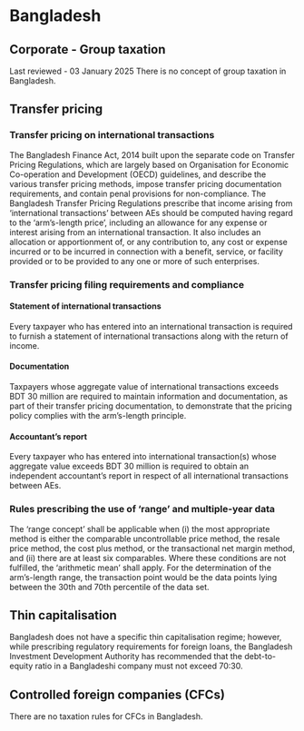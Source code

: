 # Bangladesh
## Corporate - Group taxation
Last reviewed - 03 January 2025
There is no concept of group taxation in Bangladesh.
## Transfer pricing
### Transfer pricing on international transactions
The Bangladesh Finance Act, 2014 built upon the separate code on Transfer Pricing Regulations, which are largely based on Organisation for Economic Co-operation and Development (OECD) guidelines, and describe the various transfer pricing methods, impose transfer pricing documentation requirements, and contain penal provisions for non-compliance.
The Bangladesh Transfer Pricing Regulations prescribe that income arising from ‘international transactions’ between AEs should be computed having regard to the ‘arm’s-length price’, including an allowance for any expense or interest arising from an international transaction. It also includes an allocation or apportionment of, or any contribution to, any cost or expense incurred or to be incurred in connection with a benefit, service, or facility provided or to be provided to any one or more of such enterprises.
### Transfer pricing filing requirements and compliance
#### Statement of international transactions
Every taxpayer who has entered into an international transaction is required to furnish a statement of international transactions along with the return of income.
#### Documentation
Taxpayers whose aggregate value of international transactions exceeds BDT 30 million are required to maintain information and documentation, as part of their transfer pricing documentation, to demonstrate that the pricing policy complies with the arm’s-length principle.
#### Accountant’s report
Every taxpayer who has entered into international transaction(s) whose aggregate value exceeds BDT 30 million is required to obtain an independent accountant’s report in respect of all international transactions between AEs.
### Rules prescribing the use of ‘range’ and multiple-year data
The ‘range concept’ shall be applicable when (i) the most appropriate method is either the comparable uncontrollable price method, the resale price method, the cost plus method, or the transactional net margin method, and (ii) there are at least six comparables. Where these conditions are not fulfilled, the ‘arithmetic mean’ shall apply.
For the determination of the arm’s-length range, the transaction point would be the data points lying between the 30th and 70th percentile of the data set.
## Thin capitalisation
Bangladesh does not have a specific thin capitalisation regime; however, while prescribing regulatory requirements for foreign loans, the Bangladesh Investment Development Authority has recommended that the debt-to-equity ratio in a Bangladeshi company must not exceed 70:30.
## Controlled foreign companies (CFCs)
There are no taxation rules for CFCs in Bangladesh.
